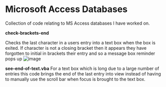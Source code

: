 # Microsoft Access Databases
Collection of code relating to MS Access databases I have worked on.

**check-brackets-end**

Checks the last character in a users entry into a text box when the box is exited. If character is not a closing bracket then it appears they have forgotten to initial in brackets their entry and so a message box reminder pops up
![image](https://user-images.githubusercontent.com/50867224/179209800-851dfeb9-97ab-4e17-8066-07f8d0f6157e.png)


**see-end-of-text.vba**
For a text box which is long due to a large number of entries this code brings the end of the last entry into view instead of having to manually use the scroll bar when focus is brought to the text box.
